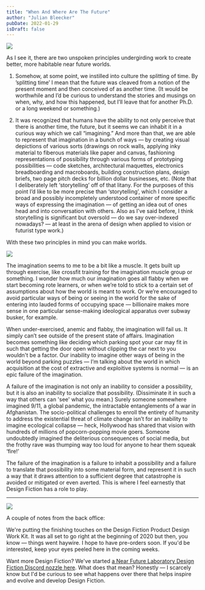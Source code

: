```yaml
---
title: "When And Where Are The Future"
author: "Julian Bleecker"
pubDate: 2022-01-29
isDraft: false
---
```


![](/bd-images/when-and-where-are-the-future/when-and-where-are-the-future_44e63c3b-20f3-4715-b151-9e88cbc5d9fa.png) 

As I see it, there are two unspoken principles undergirding work to create better, more habitable near future worlds.

1. Somehow, at some point, we instilled into culture the splitting of time.  By ’splitting time’ I mean that the future was cleaved from a notion of the present moment and then conceived of as another time. (It would be worthwhile and I’d be curious to understand the stories and musings on when, why, and how this happened, but I’ll leave that for another Ph.D. or a long weekend or something.)

2. It was recognized that humans have the ability to not only perceive that there is another time, the future, but it seems we can inhabit it in a curious way which we call “imagining.” And more than that, we are able to represent that imagination in a bunch of ways — by creating visual depictions of various sorts (drawings on rock walls, applying inky material to fiberous materials like paper and canvas, fashioning representations of possibility through various forms of prototyping possibilities — code sketches, architectural maquettes, electronics breadboarding and macroboards, building construction plans, design briefs, two page pitch decks for billion dollar businesses, etc. (Note that I deliberately left ‘storytelling’ off of that litany. For the purposes of this point I’d like to be more precise than ‘storytelling’, which I consider a broad and possibly incompletely understood container of more specific ways of expressing the imagination — of getting an idea out of ones head and into conversation with others. Also as I’ve said before, I think storytelling is significant but oversold — do we say over-indexed nowadays? — at least in the arena of design when applied to vision or futurist type work.)

With these two principles in mind you can make worlds.

 ![](/bd-images/when-and-where-are-the-future/when-and-where-are-the-future_fccb4fad-e6a1-484f-849f-c0364e7d4ef8.jpg) 

The imagination seems to me to be a bit like a muscle. It gets built up through exercise, like crossfit training for the imagination muscle group or something. I wonder how much our imagination goes all flabby when we start becoming rote learners, or when we’re told to stick to a certain set of assumptions about how the world is meant to work. Or we’re encouraged to avoid particular ways of being or seeing in the world for the sake of entering into lauded forms of occupying space — billionaire makes more sense in one particular sense-making ideological apparatus over subway busker, for example.

When under-exercised, anemic and flabby, the imagination will fail us. It simply can’t see outside of the present state of affairs. Imagination becomes something like deciding which parking spot your car may fit in such that getting the door open without clipping the car next to you wouldn't be a factor. Our inability to imagine other ways of being in the world beyond parking puzzles — I’m talking about the world in which acquisition at the cost of extractive and exploitive systems is normal — is an epic failure of the imagination.

A failure of the imagination is not only an inability to consider a possibility, but it is also an inability to socialize that possibility. (Dissiminate it in such a way that others can 'see' what you mean.) Surely someone somewhere imagined 9/11, a global pandemic, the intractable entanglements of a war in Afghanistan. The socio-political challenges to enroll the entirety of humanity to address the existential threat of climate change isn’t for an inability to imagine ecological collapse — heck, Hollywood has shared that vision with hundreds of millions of popcorn-popping movie goers. Someone undoubtedly imagined the deliterious consequences of social media, but the frothy rave was thumping way too loud for anyone to hear them squeak ‘fire!’

The failure of the imagination is a failure to inhabit a possibility and a failure to translate that possibility into some material form, and represent it in such a way that it draws attention to a sufficient degree that catastrophe is avoided or mitigated or even averted. This is where I feel earnestly that Design Fiction has a role to play.

---
 ![](/bd-images/when-and-where-are-the-future/when-and-where-are-the-future_dbddbc63-8a63-4124-9ef8-e376806fb88d.png) 
 
A couple of notes from the back office:

We're putting the finishing touches on the Design Fiction Product Design Work Kit. It was all set to go right at the beginning of 2020 but then, you know — things went haywire. I hope to have pre-orders soon. If you'd be interested, keep your eyes peeled here in the coming weeks.

Want more Design Fiction? We've started [a Near Future Laboratory Design Fiction Discord nozzle here](https://discord.gg/kHNGuvmj). What does that mean? Honestly — I scarcely know but I'd be curious to see what happens over there that helps inspire and evolve and develop Design Fiction.